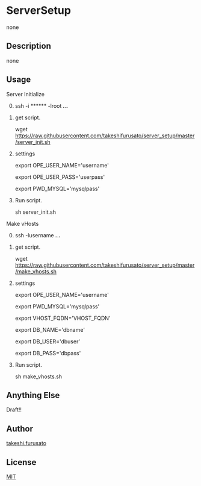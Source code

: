 # ServerSetup

none

## Description

none

## Usage

Server Initialize

0. ssh -i ****** -lroot ***.***.***.***

1. get script.

    wget https://raw.githubusercontent.com/takeshifurusato/server_setup/master/server_init.sh

2. settings

    export OPE_USER_NAME='username'
    
    export OPE_USER_PASS='userpass'
    
    export PWD_MYSQL='mysqlpass'

3. Run script.

    sh server_init.sh

Make vHosts

0. ssh -lusername ***.***.***.***

1. get script.

    wget https://raw.githubusercontent.com/takeshifurusato/server_setup/master/make_vhosts.sh
    
2. settings

    export OPE_USER_NAME='username'
    
    export PWD_MYSQL='mysqlpass'
    
    export VHOST_FQDN='VHOST_FQDN'
    
    export DB_NAME='dbname'
    
    export DB_USER='dbuser'
    
    export DB_PASS='dbpass'

3. Run script.

    sh make_vhosts.sh

## Anything Else

Draft!!

## Author

[takeshi.furusato](https://www.facebook.com/takeshi.furusato)

## License

[MIT](http://b4b4r07.mit-license.org)
